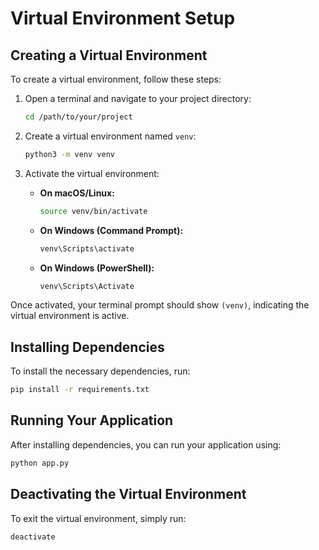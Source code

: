 # Virtual Environment Setup

## Creating a Virtual Environment
To create a virtual environment, follow these steps:

1. Open a terminal and navigate to your project directory:
   ```bash
   cd /path/to/your/project
   ```

2. Create a virtual environment named `venv`:
   ```bash
   python3 -m venv venv
   ```

3. Activate the virtual environment:
   - **On macOS/Linux:**
     ```bash
     source venv/bin/activate
     ```
   - **On Windows (Command Prompt):**
     ```cmd
     venv\Scripts\activate
     ```
   - **On Windows (PowerShell):**
     ```powershell
     venv\Scripts\Activate
     ```

Once activated, your terminal prompt should show `(venv)`, indicating the virtual environment is active.

## Installing Dependencies
To install the necessary dependencies, run:
```bash
pip install -r requirements.txt
```

## Running Your Application
After installing dependencies, you can run your application using:
```bash
python app.py
```

## Deactivating the Virtual Environment
To exit the virtual environment, simply run:
```bash
deactivate
```
